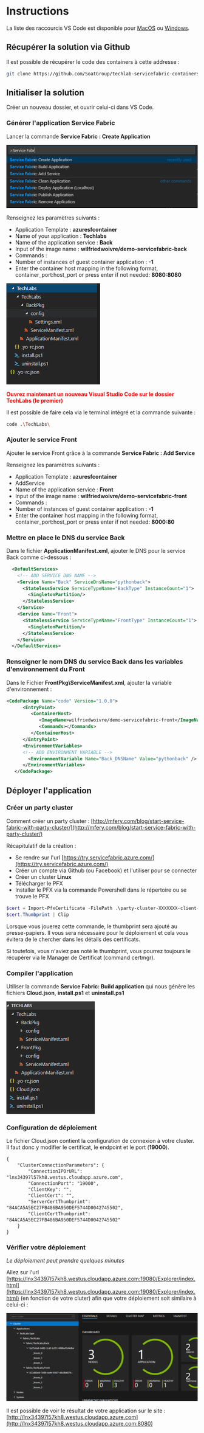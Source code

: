 # Instructions

La liste des raccourcis VS Code est disponible pour [MacOS](https://code.visualstudio.com/shortcuts/keyboard-shortcuts-macos.pdf) ou [Windows](https://code.visualstudio.com/shortcuts/keyboard-shortcuts-windows.pdf).

## Récupérer la solution via Github

Il est possible de récupérer le code des containers à cette addresse :

```bash
git clone https://github.com/SoatGroup/techlab-servicefabric-containers.git
```

## Initialiser la solution 

Créer un nouveau dossier, et ouvrir celui-ci dans VS Code.

### Générer l'application Service Fabric

Lancer la commande  **Service Fabric : Create Application**

![](assets/01-vscode-commands.png)

Renseignez les paramètres suivants : 
* Application Template : **azuresfcontainer**
* Name of your application : **Techlabs**
* Name of the application service : **Back**
* Input of the image name : **wilfriedwoivre/demo-servicefabric-back**
* Commands : 
* Number of instances of guest container application : **-1**
* Enter the container host mapping in the following format, container_port:host_port or press enter if not needed: **8080:8080**

![](assets/02-create-application.png)

<span style="color:red">**Ouvrez maintenant un nouveau Visual Studio Code sur le dossier TechLabs (le premier)**</span>

Il est possible de faire cela via le terminal intégré et la commande suivante :

```bash
code .\TechLabs\
```

### Ajouter le service Front

Ajouter le service Front grâce à la commande **Service Fabric : Add Service**

Renseignez les paramètres suivants : 
* Application Template : **azuresfcontainer**
* AddService
* Name of the application service : **Front**
* Input of the image name : **wilfriedwoivre/demo-servicefabric-front**
* Commands : 
* Number of instances of guest container application : **-1**
* Enter the container host mapping in the following format, container_port:host_port or press enter if not needed: **8000:80**

### Mettre en place le DNS du service Back 
Dans le fichier **ApplicationManifest.xml**, ajouter le DNS pour le service Back comme ci-dessous : 

```xml
  <DefaultServices>
    <!-- ADD SERVICE DNS NAME -->
    <Service Name="Back" ServiceDnsName="pythonback">
      <StatelessService ServiceTypeName="BackType" InstanceCount="1">
        <SingletonPartition/>
      </StatelessService>
    </Service>
    <Service Name="Front">
      <StatelessService ServiceTypeName="FrontType" InstanceCount="1">
        <SingletonPartition/>
      </StatelessService>
    </Service>
  </DefaultServices>
```

### Renseigner le nom DNS du service Back dans les variables d'environnement du Front

Dans le Fichier **FrontPkg\ServiceManifest.xml**, ajouter la variable d'environnement : 

```xml
<CodePackage Name="code" Version="1.0.0">
      <EntryPoint>
         <ContainerHost>
            <ImageName>wilfriedwoivre/demo-servicefabric-front</ImageName>
            <Commands></Commands>
         </ContainerHost>
      </EntryPoint>
      <EnvironmentVariables>
      <!-- ADD ENVIRONMENT VARIABLE -->
        <EnvironmentVariable Name="Back_DNSName" Value="pythonback" />
      </EnvironmentVariables> 
   </CodePackage>
```

## Déployer l'application 

### Créer un party cluster

Comment créer un party cluster : [http://mfery.com/blog/start-service-fabric-with-party-cluster/](http://mfery.com/blog/start-service-fabric-with-party-cluster/)

Récapitulatif de la création : 

* Se rendre sur l'url [https://try.servicefabric.azure.com/](https://try.servicefabric.azure.com/)
* Créer un compte via Github (ou Facebook) et l'utiliser pour se connecter
* Créer un cluster **Linux**
* Télécharger le PFX
* Installer le PFX via la commande Powershell dans le répertoire ou se trouve le PFX
```powershell
$cert = Import-PfxCertificate -FilePath .\party-cluster-XXXXXXX-client-cert.pfx -CertStoreLocation Cert:\CurrentUser\My -Password (ConvertTo-SecureString 1234567890 -AsPlainText -Force)
$cert.Thumbprint | Clip
```
Lorsque vous jouerez cette commande, le thumbprint sera ajouté au presse-papiers.
Il vous sera nécessaire pour le déploiement et cela vous évitera de le chercher dans les détails des certificats.

Si toutefois, vous n'aviez pas noté le thumbprint, vous pourrez toujours le récupérer via le Manager de Certificat (command certmgr).

### Compiler l'application 

Utiliser la commande **Service Fabric: Build application** qui nous génère les fichiers **Cloud.json**, **install.ps1** et **uninstall.ps1**

![](assets/03-after-build.png)

### Configuration de déploiement

Le fichier Cloud.json contient la configuration de connexion à votre cluster.
Il faut donc y modifier le certificat, le endpoint et le port (**19000**).
```Js
{
    "ClusterConnectionParameters": {
        "ConnectionIPOrURL": "lnx34397l57kh8.westus.cloudapp.azure.com",
        "ConnectionPort": "19000",
        "ClientKey": "",
        "ClientCert": "",
        "ServerCertThumbprint": "84ACA5A5EC27FB486BA950DEF5744D0042745502",
        "ClientCertThumbprint": "84ACA5A5EC27FB486BA950DEF5744D0042745502"
    }
}
```

### Vérifier votre déploiement

*Le déploiement peut prendre quelques minutes*

Allez sur l'url [https://lnx34397l57kh8.westus.cloudapp.azure.com:19080/Explorer/index.html](https://lnx34397l57kh8.westus.cloudapp.azure.com:19080/Explorer/index.html) (en fonction de votre cluter) afin que votre déploiement soit similaire à celui-ci : 

![](assets/04-result.png)

Il est possible de voir le résultat de votre application sur le site : 
[http://lnx34397l57kh8.westus.cloudapp.azure.com](http://lnx34397l57kh8.westus.cloudapp.azure.com:8080) 
